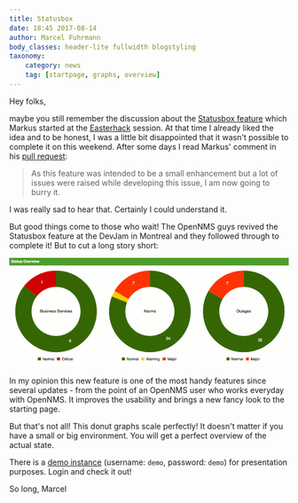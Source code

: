 ```yaml
---
title: Statusbox
date: 18:45 2017-08-14
author: Marcel Fuhrmann
body_classes: header-lite fullwidth blogstyling
taxonomy:
    category: news
    tag: [startpage, graphs, overview]
---
```


Hey folks,

maybe you still remember the discussion about the [Statusbox feature](https://wiki.opennms.org/wiki/DevProjects/Status_Box) which Markus started at the [Easterhack](https://www.opennms.org/en/blog/2017-05-11-easterhack-review) session.
At that time I already liked the idea and to be honest, I was a little bit disappointed that it wasn't possible to complete it on this weekend.
After some days I read Markus' comment in his [pull request](https://github.com/OpenNMS/opennms/pull/1483):
> As this feature was intended to be a small enhancement but a lot of issues were raised while developing this issue, I am now going to burry it.

I was really sad to hear that.
Certainly I could understand it.

But good things come to those who wait!
The OpenNMS guys revived the Statusbox feature at the DevJam in Montreal and they followed through to complete it!
But to cut a long story short:

![donut](donuts.gif)

In my opinion this new feature is one of the most handy features since several updates - from the point of an OpenNMS user who works everyday with OpenNMS.
It improves the usability and brings a new fancy look to the starting page.

But that's not all!
This donut graphs scale perfectly!
It doesn't matter if you have a small or big environment.
You will get a perfect overview of the actual state.

There is a [demo instance](https://demo.opennms.eu) (username: `demo`, password: `demo`) for presentation purposes.
Login and check it out!

So long,
Marcel
